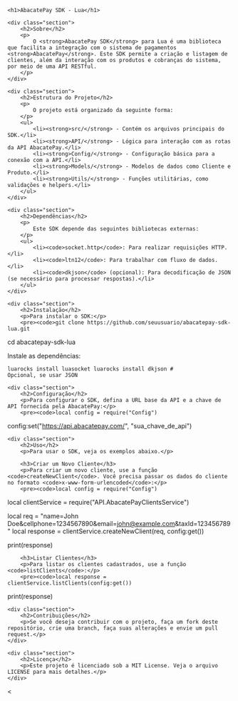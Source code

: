 
    <h1>AbacatePay SDK - Lua</h1>
    
    <div class="section">
        <h2>Sobre</h2>
        <p>
            O <strong>AbacatePay SDK</strong> para Lua é uma biblioteca que facilita a integração com o sistema de pagamentos <strong>AbacatePay</strong>. Este SDK permite a criação e listagem de clientes, além da interação com os produtos e cobranças do sistema, por meio de uma API RESTful.
        </p>
    </div>

    <div class="section">
        <h2>Estrutura do Projeto</h2>
        <p>
            O projeto está organizado da seguinte forma:
        </p>
        <ul>
            <li><strong>src/</strong> - Contém os arquivos principais do SDK.</li>
            <li><strong>API/</strong> - Lógica para interação com as rotas da API AbacatePay.</li>
            <li><strong>Config/</strong> - Configuração básica para a conexão com a API.</li>
            <li><strong>Models/</strong> - Modelos de dados como Cliente e Produto.</li>
            <li><strong>Utils/</strong> - Funções utilitárias, como validações e helpers.</li>
        </ul>
    </div>

    <div class="section">
        <h2>Dependências</h2>
        <p>
            Este SDK depende das seguintes bibliotecas externas:
        </p>
        <ul>
            <li><code>socket.http</code>: Para realizar requisições HTTP.</li>
            <li><code>ltn12</code>: Para trabalhar com fluxo de dados.</li>
            <li><code>dkjson</code> (opcional): Para decodificação de JSON (se necessário para processar respostas).</li>
        </ul>
    </div>

    <div class="section">
        <h2>Instalação</h2>
        <p>Para instalar o SDK:</p>
        <pre><code>git clone https://github.com/seuusuario/abacatepay-sdk-lua.git
cd abacatepay-sdk-lua</code></pre>
        <p>Instale as dependências:</p>
        <pre><code>luarocks install luasocket
luarocks install dkjson   # Opcional, se usar JSON</code></pre>
    </div>

    <div class="section">
        <h2>Configuração</h2>
        <p>Para configurar o SDK, defina a URL base da API e a chave de API fornecida pela AbacatePay:</p>
        <pre><code>local config = require("Config")
config:set("https://api.abacatepay.com/", "sua_chave_de_api")</code></pre>
    </div>

    <div class="section">
        <h2>Uso</h2>
        <p>Para usar o SDK, veja os exemplos abaixo.</p>

        <h3>Criar um Novo Cliente</h3>
        <p>Para criar um novo cliente, use a função <code>createNewClient</code>. Você precisa passar os dados do cliente no formato <code>x-www-form-urlencoded</code>:</p>
        <pre><code>local config = require("Config")
local clientService = require("API.AbacatePayClientsService")

local req = "name=John Doe&cellphone=1234567890&email=john@example.com&taxId=123456789"
local response = clientService.createNewClient(req, config:get())

print(response)</code></pre>

        <h3>Listar Clientes</h3>
        <p>Para listar os clientes cadastrados, use a função <code>listClients</code>:</p>
        <pre><code>local response = clientService.listClients(config:get())
print(response)</code></pre>
    </div>

    <div class="section">
        <h2>Contribuições</h2>
        <p>Se você deseja contribuir com o projeto, faça um fork deste repositório, crie uma branch, faça suas alterações e envie um pull request.</p>
    </div>

    <div class="section">
        <h2>Licença</h2>
        <p>Este projeto é licenciado sob a MIT License. Veja o arquivo LICENSE para mais detalhes.</p>
    </div>

<
